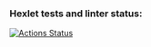 ### Hexlet tests and linter status:
[![Actions Status](https://github.com/wmmegal/php-oop-project-60/actions/workflows/hexlet-check.yml/badge.svg)](https://github.com/wmmegal/php-oop-project-60/actions)